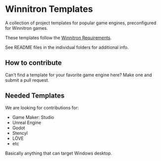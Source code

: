 # Winnitron Templates

A collection of project templates for popular game engines, preconfigured for Winnitron games.

These templates follow the [Winnitron Requirements](https://github.com/winnitron/WinnitronLauncher/wiki/Requirements-for-Winnitron-Games).

See README files in the individual folders for additional info.

## How to contribute

Can't find a template for your favorite game engine here? Make one and submit a pull request.

## Needed Templates

We are looking for contributions for:

* Game Maker: Studio
* Unreal Engine
* Godot
* Stencyl
* LÖVE
* etc

Basically anything that can target Windows desktop.
